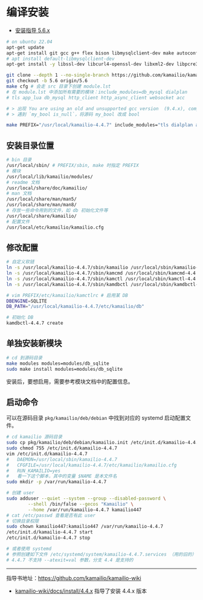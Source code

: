 # 编译安装

- [安装指导 5.6.x](https://kamailio.org/docs/tutorials/5.6.x/kamailio-install-guide-git/)


```sh
# on ubuntu 22.04
apt-get update
apt-get install git gcc g++ flex bison libmysqlclient-dev make autoconf pkg-config liblua5.1-0-dev libevent-dev libmysqlclient-dev
# apt install default-libmysqlclient-dev
apt-get install -y libssl-dev libcurl4-openssl-dev libxml2-dev libpcre3-dev

git clone --depth 1 --no-single-branch https://github.com/kamailio/kamailio kamailio
git checkout -b 5.6 origin/5.6
make cfg # 会走 src 目录下创建 module.lst
# 在 module.lst 中添加所有需要的模块：include_modules=db_mysql dialplan
# tls app_lua db_mysql http_client http_async_client websocket acc

# > 出现 You are using an old and unsupported gcc version  (9.4.x), compile at your own risk! 提示，不是错误
# > 遇到 `my_bool is_null`，将源码 my_bool 改成 bool

make PREFIX="/usr/local/kamailio-4.4.7" include_modules="tls dialplan app_lua db_mysql db_sqlite http_client http_async_client websocket dispatcher" cfg; make all; sudo make install;

```

## 安装目录位置

```sh
# bin 目录
/usr/local/sbin/ # PREFIX/sbin, make 时指定 PREFIX
# 模块
/usr/local/lib/kamailio/modules/
# readme 文档
/usr/local/share/doc/kamailio/
# man 文档
/usr/local/share/man/man5/
/usr/local/share/man/man8/
# 存放一些命令用到的文件，如 db 初始化文件等
/usr/local/share/kamailio/
# 配置文件
/usr/local/etc/kamailio/kamailio.cfg
```

## 修改配置


```sh
# 自定义软链
ln -s /usr/local/kamailio-4.4.7/sbin/kamailio /usr/local/sbin/kamailio-4.4.7
ln -s /usr/local/kamailio-4.4.7/sbin/kamcmd /usr/local/sbin/kamcmd-4.4.7
ln -s /usr/local/kamailio-4.4.7/sbin/kamctl /usr/local/sbin/kamctl-4.4.7 # 这样设置后，脚本并不能用，可以 cat 看下
ln -s /usr/local/kamailio-4.4.7/sbin/kamdbctl /usr/local/sbin/kamdbctl-4.4.7

# vim PREFIX/etc/kamailio/kamctlrc # 启用某 DB
DBENGINE=SQLITE
DB_PATH="/usr/local/kamailio-4.4.7/etc/kamailio/db"

# 初始化 DB
kamdbctl-4.4.7 create
```

## 单独安装新模块

```sh
# cd 到源码目录
make modules modules=modules/db_sqlite
sudo make install modules=modules/db_sqlite
```

安装后，要想启用，需要参考模块文档中的配置信息。

## 启动命令

可以在源码目录 `pkg/kamailio/deb/debian` 中找到对应的 systemd 启动配置文件。

```sh
# cd kamailio 源码目录
sudo cp pkg/kamailio/deb/debian/kamailio.init /etc/init.d/kamailio-4.4.7
sudo chmod 755 /etc/init.d/kamailio-4.4.7
vim /etc/init.d/kamailio-4.4.7
#   DAEMON=/usr/local/sbin/kamailio-4.4.7
#   CFGFILE=/usr/local/kamailio-4.4.7/etc/kamailio/kamailio.cfg
#   RUN_KAMAILIO=yes
#   看一下这个脚本，其中的变量 $NAME 是本文件名
sudo mkdir -p /var/run/kamailio-4.4.7

# 创建 user
sudo adduser --quiet --system --group --disabled-password \
        --shell /bin/false --gecos "Kamailio" \
        --home /var/run/kamailio-4.4.7 kamailio447
# cat /etc/passwd 查看是否有此 user
# 切换目录权限
sudo chown kamailio447:kamailio447 /var/run/kamailio-4.4.7
/etc/init.d/kamailio-4.4.7 start
/etc/init.d/kamailio-4.4.7 stop

# 或者使用 systemd
# 参照创建如下文件 /etc/systemd/system/kamailio-4.4.7.services （用的旧的）
# 4.4.7 不支持 --atexit=val 参数，分支 4.4 是支持的
```

---

指导书地址：https://github.com/kamailio/kamailio-wiki

- [kamailio-wiki/docs/install/4.4.x](https://github.com/kamailio/kamailio-wiki/blob/main/docs/install/4.4.x/git.md) 指导了安装 4.4.x 版本
